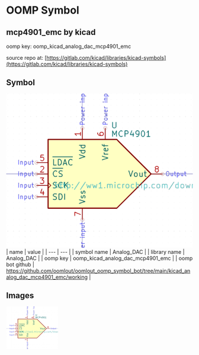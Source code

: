 # OOMP Symbol  
## mcp4901_emc  by kicad  
  
oomp key: oomp_kicad_analog_dac_mcp4901_emc  
  
source repo at: [https://gitlab.com/kicad/libraries/kicad-symbols](https://gitlab.com/kicad/libraries/kicad-symbols)  
## Symbol  
  
[![working.png](working_600.png)](working.png)  
| name | value | 
| --- | --- | 
| symbol name | Analog_DAC | 
| library name | Analog_DAC | 
| oomp key | oomp_kicad_analog_dac_mcp4901_emc | 
| oomp bot github | https://github.com/oomlout/oomlout_oomp_symbol_bot/tree/main/kicad_analog_dac_mcp4901_emc/working | 
## Images  
  
[![working.png](working_140.png)](working.png)  
